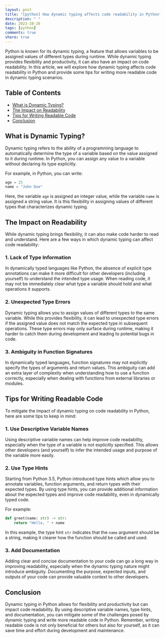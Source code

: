 ```yaml
---
layout: post
title: "[python] How dynamic typing affects code readability in Python"
description: " "
date: 2023-10-26
tags: [python]
comments: true
share: true
---
```


Python is known for its dynamic typing, a feature that allows variables to be assigned values of different types during runtime. While dynamic typing provides flexibility and productivity, it can also have an impact on code readability. In this article, we will explore how dynamic typing affects code readability in Python and provide some tips for writing more readable code in dynamic typing scenarios.

## Table of Contents
- [What is Dynamic Typing?](#what-is-dynamic-typing)
- [The Impact on Readability](#the-impact-on-readability)
- [Tips for Writing Readable Code](#tips-for-writing-readable-code)
- [Conclusion](#conclusion)

## What is Dynamic Typing?

Dynamic typing refers to the ability of a programming language to automatically determine the type of a variable based on the value assigned to it during runtime. In Python, you can assign any value to a variable without declaring its type explicitly.

For example, in Python, you can write:

```python
age = 25
name = "John Doe"
```

Here, the variable `age` is assigned an integer value, while the variable `name` is assigned a string value. It is this flexibility in assigning values of different types that characterizes dynamic typing.

## The Impact on Readability

While dynamic typing brings flexibility, it can also make code harder to read and understand. Here are a few ways in which dynamic typing can affect code readability:

### 1. Lack of Type Information

In dynamically typed languages like Python, the absence of explicit type annotations can make it more difficult for other developers (including yourself) to understand the intended type usage. When reading code, it may not be immediately clear what type a variable should hold and what operations it supports.

### 2. Unexpected Type Errors

Dynamic typing allows you to assign values of different types to the same variable. While this provides flexibility, it can lead to unexpected type errors if the assigned value does not match the expected type in subsequent operations. These type errors may only surface during runtime, making it harder to catch them during development and leading to potential bugs in code.

### 3. Ambiguity in Function Signatures

In dynamically typed languages, function signatures may not explicitly specify the types of arguments and return values. This ambiguity can add an extra layer of complexity when understanding how to use a function correctly, especially when dealing with functions from external libraries or modules.

## Tips for Writing Readable Code

To mitigate the impact of dynamic typing on code readability in Python, here are some tips to keep in mind:

### 1. Use Descriptive Variable Names

Using descriptive variable names can help improve code readability, especially when the type of a variable is not explicitly specified. This allows other developers (and yourself) to infer the intended usage and purpose of the variable more easily.

### 2. Use Type Hints

Starting from Python 3.5, Python introduced type hints which allow you to annotate variables, function arguments, and return types with their expected types. By using type hints, you can provide additional information about the expected types and improve code readability, even in dynamically typed code.

For example:

```python
def greet(name: str) -> str:
    return "Hello, " + name
```

In this example, the type hint `str` indicates that the `name` argument should be a string, making it clearer how the function should be called and used.

### 3. Add Documentation

Adding clear and concise documentation to your code can go a long way in improving readability, especially when the dynamic typing nature might introduce ambiguity. Documenting the purpose, expected inputs, and outputs of your code can provide valuable context to other developers.

## Conclusion

Dynamic typing in Python allows for flexibility and productivity but can impact code readability. By using descriptive variable names, type hints, and documentation, you can mitigate some of the challenges posed by dynamic typing and write more readable code in Python. Remember, writing readable code is not only beneficial for others but also for yourself, as it can save time and effort during development and maintenance.